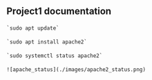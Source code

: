 ## Project1 documentation 

	`sudo apt update`

    `sudo apt install apache2`

    `sudo systemctl status apache2`

    ![apache_status](./images/apache2_status.png)

